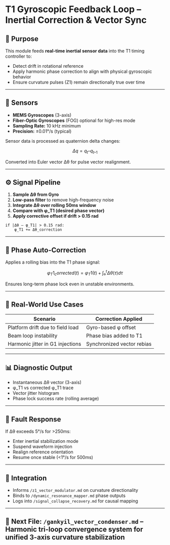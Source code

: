 # T1 Gyroscopic Feedback Loop – Inertial Correction & Vector Sync

## 🎯 Purpose

This module feeds **real-time inertial sensor data** into the T1 timing controller to:

- Detect drift in rotational reference  
- Apply harmonic phase correction to align with physical gyroscopic behavior  
- Ensure curvature pulses (Z1) remain directionally true over time

---

## 🧭 Sensors

- **MEMS Gyroscopes** (3-axis)  
- **Fiber-Optic Gyroscopes** (FOG) optional for high-res mode  
- **Sampling Rate:** 10 kHz minimum  
- **Precision:** ±0.01°/s (typical)

Sensor data is processed as quaternion delta changes:

```math
Δq = q_t – q_{t–1}
```

Converted into Euler vector Δθ for pulse vector realignment.

---

## ⚙️ Signal Pipeline

1. **Sample Δθ from Gyro**  
2. **Low-pass filter** to remove high-frequency noise  
3. **Integrate Δθ over rolling 50ms window**  
4. **Compare with φ_T1 (desired phase vector)**  
5. **Apply corrective offset if drift > 0.15 rad**

```pseudocode
if |Δθ – φ_T1| > 0.15 rad:
    φ_T1 += Δθ_correction
```

---

## 🔄 Phase Auto-Correction

Applies a rolling bias into the T1 phase signal:

```math
φ_T1_corrected(t) = φ_T1(t) + ∫₀^t Δθ(τ) dτ
```

Ensures long-term phase lock even in unstable environments.

---

## 🧪 Real-World Use Cases

| Scenario                          | Correction Applied       |
|-----------------------------------|---------------------------|
| Platform drift due to field load  | Gyro-based φ offset       |
| Beam loop instability             | Phase bias added to T1    |
| Harmonic jitter in G1 injections  | Synchronized vector rebias|

---

## 📊 Diagnostic Output

- Instantaneous Δθ vector (3-axis)  
- φ_T1 vs corrected φ_T1 trace  
- Vector jitter histogram  
- Phase lock success rate (rolling average)

---

## 🔐 Fault Response

If Δθ exceeds 5°/s for >250ms:
- Enter inertial stabilization mode  
- Suspend waveform injection  
- Realign reference orientation  
- Resume once stable (<1°/s for 500ms)

---

## 🧬 Integration

- Informs `/z1_vector_modulator.md` on curvature directionality  
- Binds to `/dynamic_resonance_mapper.md` phase outputs  
- Logs into `/signal_collapse_recovery.md` for causal mapping

---

## 🔗 Next File: `/gankyil_vector_condenser.md` – Harmonic tri-loop convergence system for unified 3-axis curvature stabilization
